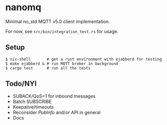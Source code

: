 # nanomq

Minimal no_std MQTT v5.0 client implementation.

For now, see `src/bin/integration_test.rs` for usage.

## Setup

```
$ nix-shell       # get a rust environment with ejabberd for testing
$ make ejabberd & # run MQTT broker in background
$ cargo test      # run all the tests
```

## Todo/NYI

- SUBACK/QoS=1 for inbound messages
- Batch SUBSCRIBE
- Keepalive/timeouts
- Reconsider *PubInfo* and/or API in general
- Docs
